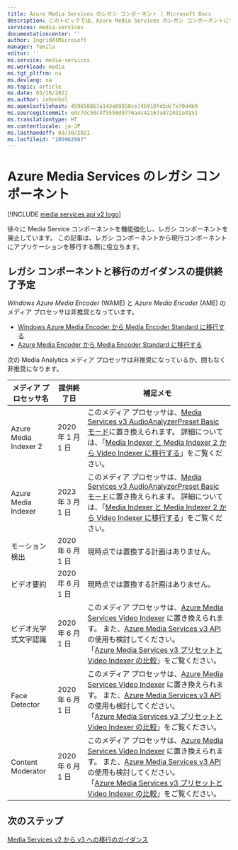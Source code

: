 ```yaml
---
title: Azure Media Services のレガシ コンポーネント | Microsoft Docs
description: このトピックでは、Azure Media Services のレガシ コンポーネントについて説明します。
services: media-services
documentationcenter: ''
author: IngridAtMicrosoft
manager: femila
editor: ''
ms.service: media-services
ms.workload: media
ms.tgt_pltfrm: na
ms.devlang: na
ms.topic: article
ms.date: 03/10/2021
ms.author: inhenkel
ms.openlocfilehash: 459658867a143a69850ce74b910fd5dc7e70d4b9
ms.sourcegitcommit: edc7dc50c4f5550d9776a4c42167a872032a4151
ms.translationtype: HT
ms.contentlocale: ja-JP
ms.lasthandoff: 03/30/2021
ms.locfileid: "105962987"
---
```

# <a name="azure-media-services-legacy-components"></a>Azure Media Services のレガシ コンポーネント

[!INCLUDE [media services api v2 logo](./includes/v2-hr.md)]

徐々に Media Service コンポーネントを機能強化し、レガシ コンポーネントを廃止しています。 この記事は、レガシ コンポーネントから現行コンポーネントにアプリケーションを移行する際に役立ちます。
 
## <a name="retirement-plans-of-legacy-components-and-migration-guidance"></a>レガシ コンポーネントと移行のガイダンスの提供終了予定

*Windows Azure Media Encoder* (WAME) と *Azure Media Encoder* (AME) のメディア プロセッサは非推奨となっています。

* [Windows Azure Media Encoder から Media Encoder Standard に移行する](migrate-windows-azure-media-encoder.md)
* [Azure Media Encoder から Media Encoder Standard に移行する](migrate-azure-media-encoder.md)

次の Media Analytics メディア プロセッサは非推奨になっているか、間もなく非推奨になります。

  
 
| **メディア プロセッサ名** | **提供終了日** | **補足メモ** |
| --- | --- | ---|
| Azure Media Indexer 2 | 2020 年 1 月 1 日 | このメディア プロセッサは、[Media Services v3 AudioAnalyzerPreset Basic モード](../latest/analyze-video-audio-files-concept.md)に置き換えられます。 詳細については、「[Media Indexer と Media Indexer 2 から Video Indexer に移行する](migrate-indexer-v1-v2.md)」をご覧ください。 |
| Azure Media Indexer | 2023 年 3 月 1 日 | このメディア プロセッサは、[Media Services v3 AudioAnalyzerPreset Basic モード](../latest/analyze-video-audio-files-concept.md)に置き換えられます。 詳細については、「[Media Indexer と Media Indexer 2 から Video Indexer に移行する](migrate-indexer-v1-v2.md)」をご覧ください。 |
| モーション検出 | 2020 年 6 月 1 日|現時点では置換する計画はありません。 |
| ビデオ要約 |2020 年 6 月 1 日|現時点では置換する計画はありません。|
| ビデオ光学式文字認識 | 2020 年 6 月 1 日 |このメディア プロセッサは、[Azure Media Services Video Indexer](../video-indexer/index.yml) に置き換えられます。 また、[Azure Media Services v3 API](../latest/analyze-video-audio-files-concept.md) の使用も検討してください。 <br/>「[Azure Media Services v3 プリセットと Video Indexer の比較](../video-indexer/compare-video-indexer-with-media-services-presets.md)」をご覧ください。 |
| Face Detector | 2020 年 6 月 1 日 | このメディア プロセッサは、[Azure Media Services Video Indexer](../video-indexer/index.yml) に置き換えられます。 また、[Azure Media Services v3 API](../latest/analyze-video-audio-files-concept.md) の使用も検討してください。 <br/>「[Azure Media Services v3 プリセットと Video Indexer の比較](../video-indexer/compare-video-indexer-with-media-services-presets.md)」をご覧ください。 |
| Content Moderator | 2020 年 6 月 1 日 |このメディア プロセッサは、[Azure Media Services Video Indexer](../video-indexer/index.yml) に置き換えられます。 また、[Azure Media Services v3 API](../latest/analyze-video-audio-files-concept.md) の使用も検討してください。 <br/>「[Azure Media Services v3 プリセットと Video Indexer の比較](../video-indexer/compare-video-indexer-with-media-services-presets.md)」をご覧ください。 |

## <a name="next-steps"></a>次のステップ

[Media Services v2 から v3 への移行のガイダンス](../latest/migrate-v-2-v-3-migration-introduction.md)

